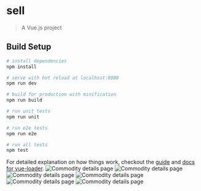 # sell

> A Vue.js project

## Build Setup

``` bash
# install dependencies
npm install

# serve with hot reload at localhost:8080
npm run dev

# build for production with minification
npm run build

# run unit tests
npm run unit

# run e2e tests
npm run e2e

# run all tests
npm test
```

For detailed explanation on how things work, checkout the [guide](http://vuejs-templates.github.io/webpack/) and [docs for vue-loader](http://vuejs.github.io/vue-loader).
![Commodity details page](https://github.com/danyxuu/elem/raw/master/resource/%E5%95%86%E5%93%81%E9%A1%B52.jpg)
![Commodity details page](https://github.com/danyxuu/elem/raw/master/resource/%E5%95%86%E5%93%81%E9%A1%B5_%E5%85%AC%E5%91%8A%E5%8F%8A%E4%BC%98%E6%83%A0%E4%BF%A1%E6%81%AF1.jpg)
![Commodity details page](https://github.com/danyxuu/elem/raw/master/resource/%E5%95%86%E5%93%81%E9%A1%B5_%E8%B4%AD%E7%89%A9%E8%BD%A6%E8%AF%A6%E6%83%851.jpg)
![Commodity details page](https://github.com/danyxuu/elem/raw/master/resource/%E5%95%86%E5%93%81%E9%A1%B5%E9%9D%A2_%E5%95%86%E5%93%81%E8%AF%A6%E6%83%852.jpg)
![Commodity details page](https://github.com/danyxuu/elem/raw/master/resource/%E5%95%86%E5%AE%B6%E9%A1%B52.jpg)
![Commodity details page](https://github.com/danyxuu/elem/raw/master/resource/%E8%AF%84%E4%BB%B7%E9%A1%B53.jpg)
